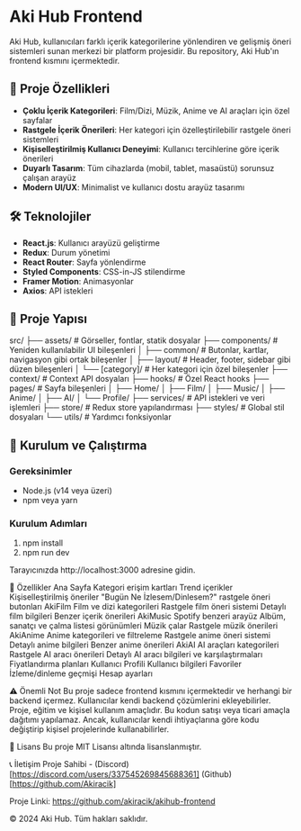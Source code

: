 # Aki Hub Frontend

Aki Hub, kullanıcıları farklı içerik kategorilerine yönlendiren ve gelişmiş öneri sistemleri sunan merkezi bir platform projesidir. Bu repository, Aki Hub'ın frontend kısmını içermektedir.

## 🚀 Proje Özellikleri

- **Çoklu İçerik Kategorileri**: Film/Dizi, Müzik, Anime ve AI araçları için özel sayfalar
- **Rastgele İçerik Önerileri**: Her kategori için özelleştirilebilir rastgele öneri sistemleri
- **Kişiselleştirilmiş Kullanıcı Deneyimi**: Kullanıcı tercihlerine göre içerik önerileri
- **Duyarlı Tasarım**: Tüm cihazlarda (mobil, tablet, masaüstü) sorunsuz çalışan arayüz
- **Modern UI/UX**: Minimalist ve kullanıcı dostu arayüz tasarımı

## 🛠️ Teknolojiler

- **React.js**: Kullanıcı arayüzü geliştirme
- **Redux**: Durum yönetimi
- **React Router**: Sayfa yönlendirme
- **Styled Components**: CSS-in-JS stilendirme
- **Framer Motion**: Animasyonlar
- **Axios**: API istekleri

## 📂 Proje Yapısı
src/
├── assets/ # Görseller, fontlar, statik dosyalar
├── components/ # Yeniden kullanılabilir UI bileşenleri
│ ├── common/ # Butonlar, kartlar, navigasyon gibi ortak bileşenler
│ ├── layout/ # Header, footer, sidebar gibi düzen bileşenleri
│ └── [category]/ # Her kategori için özel bileşenler
├── context/ # Context API dosyaları
├── hooks/ # Özel React hooks
├── pages/ # Sayfa bileşenleri
│ ├── Home/
│ ├── Film/
│ ├── Music/
│ ├── Anime/
│ ├── AI/
│ └── Profile/
├── services/ # API istekleri ve veri işlemleri
├── store/ # Redux store yapılandırması
├── styles/ # Global stil dosyaları
└── utils/ # Yardımcı fonksiyonlar


## 🚀 Kurulum ve Çalıştırma

### Gereksinimler

- Node.js (v14 veya üzeri)
- npm veya yarn

### Kurulum Adımları

1. npm install
2. npm run dev

Tarayıcınızda http://localhost:3000 adresine gidin.

📱 Özellikler
Ana Sayfa
Kategori erişim kartları
Trend içerikler
Kişiselleştirilmiş öneriler
"Bugün Ne İzlesem/Dinlesem?" rastgele öneri butonları
AkiFilm
Film ve dizi kategorileri
Rastgele film öneri sistemi
Detaylı film bilgileri
Benzer içerik önerileri
AkiMusic
Spotify benzeri arayüz
Albüm, sanatçı ve çalma listesi görünümleri
Müzik çalar
Rastgele müzik önerileri
AkiAnime
Anime kategorileri ve filtreleme
Rastgele anime öneri sistemi
Detaylı anime bilgileri
Benzer anime önerileri
AkiAI
AI araçları kategorileri
Rastgele AI aracı önerileri
Detaylı AI aracı bilgileri ve karşılaştırmaları
Fiyatlandırma planları
Kullanıcı Profili
Kullanıcı bilgileri
Favoriler
İzleme/dinleme geçmişi
Hesap ayarları

⚠️ Önemli Not
Bu proje sadece frontend kısmını içermektedir ve herhangi bir backend içermez. Kullanıcılar kendi backend çözümlerini ekleyebilirler. Proje, eğitim ve kişisel kullanım amaçlıdır. Bu kodun satışı veya ticari amaçla dağıtımı yapılamaz. Ancak, kullanıcılar kendi ihtiyaçlarına göre kodu değiştirip kişisel projelerinde kullanabilirler.

📄 Lisans
Bu proje MIT Lisansı altında lisanslanmıştır.

📞 İletişim
Proje Sahibi - (Discord)[https://discord.com/users/337545269845688361] (Github)[https://github.com/Akiracik]

Proje Linki: https://github.com/akiracik/akihub-frontend


© 2024 Aki Hub. Tüm hakları saklıdır.